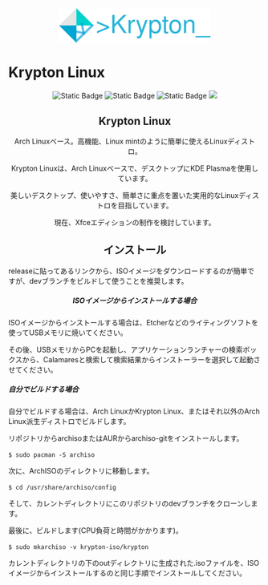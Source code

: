 <div align="center">
  <a href="https://github.com/krypton-linux/krypton-iso">
    <img alt="krypton" src="https://raw.githubusercontent.com/krypton-linux/krypton-artworks/1919f2a6c6469d4175aead8751d2b09698ddbe6c/logo/logo.svg" width="60%" height="auto">
  </a>
</div>

# Krypton Linux

<div align="center">
  <img alt="Static Badge" src="https://img.shields.io/badge/Version%20Beta2-5dade2">
  <img alt="Static Badge" src="https://img.shields.io/badge/License-GPL_3.0-blue">
  <img alt="Static Badge" src="https://img.shields.io/badge/ArchISO-5dade2">
  <a href="https://krypton-linux.com"><img src="https://img.shields.io/badge/Go%20to%20homepage-5dade2"></a>
</div>

<div align="center">
    <h2>Krypton Linux</h2>
</div>

<div align="center">
  <a>
    Arch Linuxベース。高機能、Linux mintのように簡単に使えるLinuxディストロ。
  </a>

  Krypton Linuxは、Arch Linuxベースで、デスクトップにKDE Plasmaを使用しています。

  美しいデスクトップ、使いやすさ、簡単さに重点を置いた実用的なLinuxディストロを目指しています。

  現在、Xfceエディションの制作を検討しています。
</div>

<div align="center">
  <h2>インストール</h2>
</div>

<div>
  releaseに貼ってあるリンクから、ISOイメージをダウンロードするのが簡単ですが、devブランチをビルドして使うことを推奨します。

  <div align="center"><h5>ISOイメージからインストールする場合</h5></div align="center">

  ISOイメージからインストールする場合は、Etcherなどのライティングソフトを使ってUSBメモリに焼いてください。

  その後、USBメモリからPCを起動し、アプリケーションランチャーの検索ボックスから、Calamaresと検索して検索結果からインストーラーを選択して起動させてください。

  <h5>自分でビルドする場合</h5>

  自分でビルドする場合は、Arch LinuxかKrypton Linux、またはそれ以外のArch Linux派生ディストロでビルドします。

  リポジトリからarchisoまたはAURからarchiso-gitをインストールします。
  
  ```$ sudo pacman -S archiso```

  次に、ArchISOのディレクトリに移動します。

  ```$ cd /usr/share/archiso/config```

  そして、カレントディレクトリにこのリポジトリのdevブランチをクローンします。

  最後に、ビルドします(CPU負荷と時間がかかります)。

  ```$ sudo mkarchiso -v krypton-iso/krypton```

  カレントディレクトリの下のoutディレクトリに生成された.isoファイルを、ISOイメージからインストールするのと同じ手順でインストールしてください。
</div>

